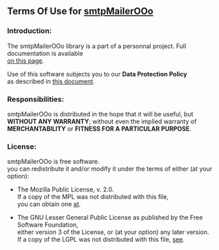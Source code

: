 ## Terms Of Use for [smtpMailerOOo](https://github.com/prrvchr/smtpMailerOOo)


### Introduction:

The smtpMailerOOo library is a part of a personnal project.
Full documentation is available  
[on this page](https://prrvchr.github.io/smtpMailerOOo).

Use of this software subjects you to our **Data Protection Policy**  
as described in [this document](https://prrvchr.github.io/smtpMailerOOo/smtpMailerOOo/registration/PrivacyPolicy_en).


### Responsibilities:

smtpMailerOOo is distributed in the hope that it will be useful, but **WITHOUT ANY WARRANTY**; without even the implied warranty of **MERCHANTABILITY** or **FITNESS FOR A PARTICULAR PURPOSE**.


### License:

smtpMailerOOo is free software.  
you can redistribute it and/or modify it under the terms of either (at your option):

- The Mozilla Public License, v. 2.0.  
If a copy of the MPL was not distributed with this file,  
you can obtain one [at](http://mozilla.org/MPL/2.0/).

- The GNU Lesser General Public License as published by the Free Software Foundation,  
either version 3 of the License, or (at your option) any later version.  
If a copy of the LGPL was not distributed with this file, [see](http://www.gnu.org/licenses/).
